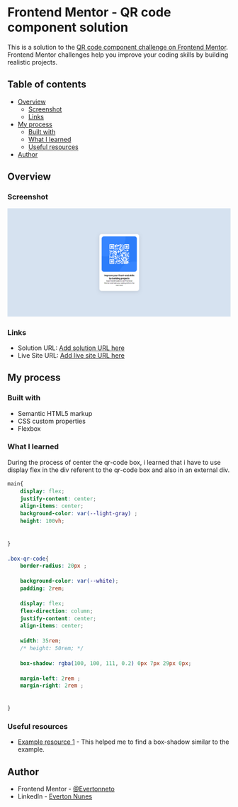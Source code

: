 # Frontend Mentor - QR code component solution

This is a solution to the [QR code component challenge on Frontend Mentor](https://www.frontendmentor.io/challenges/qr-code-component-iux_sIO_H). Frontend Mentor challenges help you improve your coding skills by building realistic projects. 

## Table of contents

- [Overview](#overview)
  - [Screenshot](#screenshot)
  - [Links](#links)
- [My process](#my-process)
  - [Built with](#built-with)
  - [What I learned](#what-i-learned)
  - [Useful resources](#useful-resources)
- [Author](#author)


## Overview

### Screenshot

![](./screenshot.png)

### Links

- Solution URL: [Add solution URL here](https://your-solution-url.com)
- Live Site URL: [Add live site URL here](https://your-live-site-url.com)

## My process

### Built with

- Semantic HTML5 markup
- CSS custom properties
- Flexbox


### What I learned

During the process of center the qr-code box, i learned that i have to use display flex in 
the div referent to the qr-code box and also in an external div.


```css
main{
    display: flex;
    justify-content: center;
    align-items: center;
    background-color: var(--light-gray) ;
    height: 100vh;

   
}

.box-qr-code{
    border-radius: 20px ;
    
    background-color: var(--white);
    padding: 2rem;

    display: flex;
    flex-direction: column;
    justify-content: center;
    align-items: center;

    width: 35rem;
    /* height: 50rem; */

    box-shadow: rgba(100, 100, 111, 0.2) 0px 7px 29px 0px;

    margin-left: 2rem ;
    margin-right: 2rem ;
   
   
}
```





### Useful resources

- [Example resource 1](https://getcssscan.com/css-box-shadow-examples) - This helped me to find a box-shadow similar to the example.


## Author

- Frontend Mentor - [@Evertonneto](https://www.frontendmentor.io/profile/Evertonneto)
- LinkedIn - [Everton Nunes](https://www.linkedin.com/in/everton-nunes-36a9a021a/)




